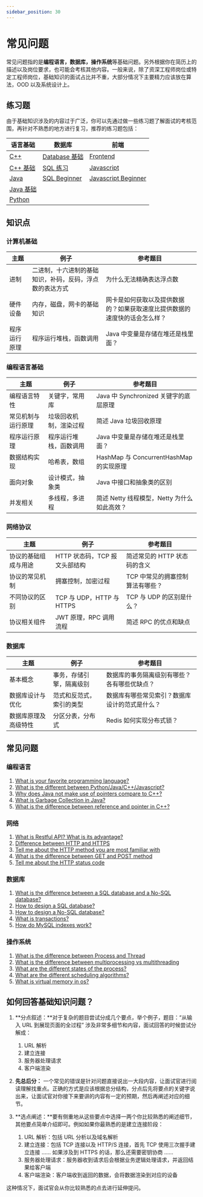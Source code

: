 ```yaml
---
sidebar_position: 30
---
```


# 常见问题

常见问题指的是**编程语言，数据库，操作系统**等基础问题。另外根据你在简历上的描述以及岗位要求，也可能会考核其他内容。一般来说，除了资深工程师岗位或特定工程师岗位，基础知识的面试占比并不重，大部分情况下主要精力应该放在算法，OOD 以及系统设计上。

## 练习题
由于基础知识涉及的内容过于广泛，你可以先通过做一些练习题了解面试的考核范围，再针对不熟悉的地方进行复习，推荐的练习题包括：

| 语言基础     | 数据库| 前端 | 
| ---------    | -----------  | ------------ |
| [C++](https://triplebyte.com/candidates/challenges/new/wkey/LCBIC4A)  | [Database 基础](https://www.hackerrank.com/domains/databases)| [Frontend](https://triplebyte.com/candidates/challenges/new/wkey/XZ8KYic) |
| [C++ 基础](https://www.hackerrank.com/domains/cpp)  | [SQL 练习](https://leetcode-cn.com/problemset/database/)| [Javascript](https://triplebyte.com/candidates/challenges/new/wkey/NCHFpDy) |
| [Java](https://triplebyte.com/candidates/challenges/new/wkey/NAxOqpK)  | [SQL Beginner](https://www.techgig.com/skilltest/sql)| [Javascript Beginner](https://www.techgig.com/skilltest/javascript) |
| [Java 基础](https://www.hackerrank.com/domains/java)  | |  |
| [Python](https://triplebyte.com/candidates/challenges/new/wkey/NQQORTe)  | | |


## 知识点

### 计算机基础

| 主题         | 例子                         | 参考题目     | 
| ---------    | ---------------------------- | -----------  |
| 进制         | 二进制，十六进制的基础知识，补码，反码，浮点数的表达方式 | 为什么无法精确表达浮点数 |
| 硬件设备     | 内存，磁盘，网卡的基础知识   | 网卡是如何获取以及提供数据的？如果获取速度比提供数据的速度快的话会怎么样？|
| 程序运行原理 | 程序运行堆栈，函数调用       | Java 中变量是存储在堆还是栈里面？|

### 编程语言基础

| 主题         | 例子                         | 参考题目     | 
| ---------    | ---------------------------- | -----------  |
| 编程语言特性 | 关键字，常用库 | Java 中 Synchronized 关键字的底层原理 |
| 常见机制与运行原理     | 垃圾回收机制，渲染过程   | 简述 Java 垃圾回收原理|
| 程序运行原理 | 程序运行堆栈，函数调用       | Java 中变量是存储在堆还是栈里面？|
| 数据结构实现 | 哈希表，数组       | HashMap 与 ConcurrentHashMap 的实现原理 |
| 面向对象     | 设计模式，抽象类       | Java 中接口和抽象类的区别 |
| 并发相关     | 多线程，多进程       | 简述 Netty 线程模型，Netty 为什么如此高效？ |

### 网络协议

| 主题         | 例子                         | 参考题目     | 
| ---------    | ---------------------------- | -----------  |
| 协议的基础组成与用途 | HTTP 状态码，TCP 报文头部结构 | 简述常见的 HTTP 状态码的含义 |
| 协议的常见机制     | 拥塞控制，加密过程   | TCP 中常见的拥塞控制算法有哪些？|
| 不同协议的区别 | TCP 与 UDP，HTTP 与 HTTPS       | TCP 与 UDP 的区别是什么？|
| 协议相关组件 | JWT 原理，RPC 调用流程       | 简述 RPC 的优点和缺点 |

### 数据库

| 主题         | 例子                         | 参考题目     | 
| ---------    | ---------------------------- | -----------  |
| 基本概念 | 事务，存储引擎，隔离级别 | 数据库的事务隔离级别有哪些？各有哪些优缺点？ |
| 数据库设计与优化     | 范式和反范式，索引的类型   | 数据库有哪些常见索引？数据库设计的范式是什么？|
| 数据库原理及高级特性 | 分区分表，分布式       | Redis 如何实现分布式锁？|

## 常见问题

### 编程语言

1. [What is your favorite programming language?](https://www.edoxitraining.com/studyhub-detail/advantages-of-python-over-other-programming-languages)
2. [What is the different between Python/Java/C++/Javascript?](https://www.coursera.org/articles/python-vs-java)
3. [Why does Java not make use of pointers compare to C++?](https://stackoverflow.com/questions/6924236/why-cant-we-use-pointers-in-java)
4. [What is Garbage Collection in Java?](https://www.oracle.com/webfolder/technetwork/tutorials/obe/java/gc01/index.html)
5. [What is the difference between reference and pointer in C++?](https://stackoverflow.com/questions/57483/what-are-the-differences-between-a-pointer-variable-and-a-reference-variable)

### 网络

1. [What is Restful API? What is its advantage?](https://cloud.google.com/blog/products/application-development/rest-vs-rpc-what-problems-are-you-trying-to-solve-with-your-apis)
2. [Difference between HTTP and HTTPS](https://www.keycdn.com/blog/difference-between-http-and-https)
3. [Tell me about the HTTP method you are most familiar with](https://developer.mozilla.org/en-US/docs/Web/HTTP/Methods)
4. [What is the difference between GET and POST method](https://www.guru99.com/difference-get-post-http.html)
5. [Tell me about the HTTP status code](https://developer.mozilla.org/en-US/docs/Web/HTTP/Status)

### 数据库

1. [What is the difference between a SQL database and a No-SQL database?](https://cloud.google.com/blog/topics/developers-practitioners/your-google-cloud-database-options-explained)
2. [How to design a SQL database?](https://cloud.google.com/spanner/docs/schema-design)
3. [How to design a No-SQL database?](https://cloud.google.com/bigtable/docs/schema-design)
4. [What is transactions?](https://cloud.google.com/spanner/docs/transactions)
5. [How do MySQL indexes work?](https://stackoverflow.com/questions/3567981/how-do-mysql-indexes-work)

### 操作系统
1. [What is the difference between Process and Thread](https://www.guru99.com/difference-between-process-and-thread.html)
2. [What is the difference between multiprocessing vs multithreading](https://towardsdatascience.com/multithreading-and-multiprocessing-in-10-minutes-20d9b3c6a867)
3. [What are the different states of the process?](https://afteracademy.com/blog/what-is-a-process-in-operating-system-and-what-are-the-different-states-of-a-process)
4. [What are the different scheduling algorithms?](https://data-flair.training/blogs/scheduling-algorithms-in-operating-system/)
5. [What is virtual memory in os?](https://www.guru99.com/virtual-memory-in-operating-system.html)


## 如何回答基础知识问题？

1. **分点叙述：**对于复杂的题目尝试分成几个要点，举个例子，题目：“从输入 URL 到展现页面的全过程” 涉及非常多细节和内容，面试回答的时候尝试分解成：
    1. URL 解析
    2. 建立连接
    3. 服务器处理请求
    4. 客户端渲染

2. **先总后分：** 一个常见的错误是针对问题直接说出一大段内容，让面试官进行阅读理解找重点。正确的方式是应该根据总分结构，分点后先将要点的关键字说出来，让面试官对你接下来要讲的内容有一定的预期，然后再阐述对应的细节。

3. **选点阐述：**要有侧重地从这些要点中选择一两个你比较熟悉的阐述细节，其他要点简单介绍即可。例如如果你最熟悉的是建立连接阶段：
    1. URL 解析：包括 URL 分析以及域名解析
    2. 建立连接：包括 TCP 连接以及 HTTP/S 连接，首先 TCP 使用三次握手建立连接 ...... 如果涉及到 HTTPS 的话，那么还需要密钥协商 ......
    3. 服务器处理请求：服务器收到请求后会根据业务逻辑处理请求，并返回结果给客户端
    4. 客户端渲染：客户端收到返回的数据，会将数据渲染到对应的设备

这种情况下，面试官会从你比较熟悉的点去进行延伸提问。
